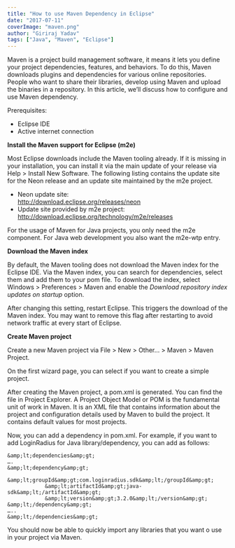 ```yaml
---
title: "How to use Maven Dependency in Eclipse"
date: "2017-07-11"
coverImage: "maven.png"
author: "Giriraj Yadav"
tags: ["Java", "Maven", "Eclipse"]
---
```


Maven is a project build management software, it means it lets you define your project dependencies, features, and behaviors. To do this, Maven downloads plugins and dependencies for various online repositories. People who want to share their libraries, develop using Maven and upload the binaries in a repository. In this article, we’ll discuss how to configure and use Maven dependency.

Prerequisites:

- Eclipse IDE
- Active internet connection

**Install the Maven support for Eclipse (m2e)**

Most Eclipse downloads include the Maven tooling already. If it is missing in your installation, you can install it via the main update of your release via Help > Install New Software. The following listing contains the update site for the Neon release and an update site maintained by the m2e project.

- Neon update site:  
    http://download.eclipse.org/releases/neon
- Update site provided by m2e project:  
    http://download.eclipse.org/technology/m2e/releases

For the usage of Maven for Java projects, you only need the m2e component. For Java web development you also want the m2e-wtp entry.

**Download the Maven index**

By default, the Maven tooling does not download the Maven index for the Eclipse IDE. Via the Maven index, you can search for dependencies, select them and add them to your pom file. To download the index, select Windows > Preferences > Maven and enable the _Download repository index updates on startup_ option.

After changing this setting, restart Eclipse. This triggers the download of the Maven index. You may want to remove this flag after restarting to avoid network traffic at every start of Eclipse.

**Create Maven project**

Create a new Maven project via File > New > Other… > Maven > Maven Project.

On the first wizard page, you can select if you want to create a simple project.

After creating the Maven project, a pom.xml is generated. You can find the file in Project Explorer. A Project Object Model or POM is the fundamental unit of work in Maven. It is an XML file that contains information about the project and configuration details used by Maven to build the project. It contains default values for most projects.

Now, you can add a dependency in pom.xml. For example, if you want to add LoginRadius for Java library/dependency, you can add as follows:

```
&amp;lt;dependencies&amp;gt;
….
&amp;lt;dependency&amp;gt;
            &amp;lt;groupId&amp;gt;com.loginradius.sdk&amp;lt;/groupId&amp;gt;
            &amp;lt;artifactId&amp;gt;java-sdk&amp;lt;/artifactId&amp;gt;
            &amp;lt;version&amp;gt;3.2.0&amp;lt;/version&amp;gt;
&amp;lt;/dependency&amp;gt;
…..
&amp;lt;/dependencies&amp;gt;
```

You should now be able to quickly import any libraries that you want o use in your project via Maven.
